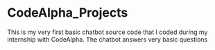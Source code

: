# CodeAlpha_Projects
This is my very first basic chatbot source code that I coded during my internship with CodeAlpha. The chatbot answers very basic questions 
